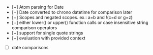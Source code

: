 - [+] Atom parsing for Date
- [+] Date converted to chrono datetime for comparison later
- [+] Scopes and negated scopes. ex.: a=b and !(c=d or g=z)
- [+] either lower() or upper() function calls or case insensitive string comparison operators
- [+] support for single quote strings
- [+] evaluation with provided context
- [ ] date comparisons
